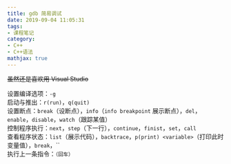 ```yaml
---
title: gdb 简易调试
date: 2019-09-04 11:05:31
tags:
- 课程笔记
category:
- C++
- C++语法
mathjax: true
---
```


~~虽然还是喜欢用 Visual Studio~~

设置编译选项：`-g`  
启动与推出：`r(run)`，`q(quit)`  
设置断点：`break`（设断点），`info`（`info breakpoint` 展示断点），`del`，`enable`，`disable`，`watch`（跟踪某值）  
控制程序执行：`next`，`step`（下一行），`continue`，`finist`，`set`，`call`  
查看程序状态：`list`（展示代码），`backtrace`，`p(print) <variable>`（打印此时变量值），`break`，``  
执行上一条指令：`（回车）`
